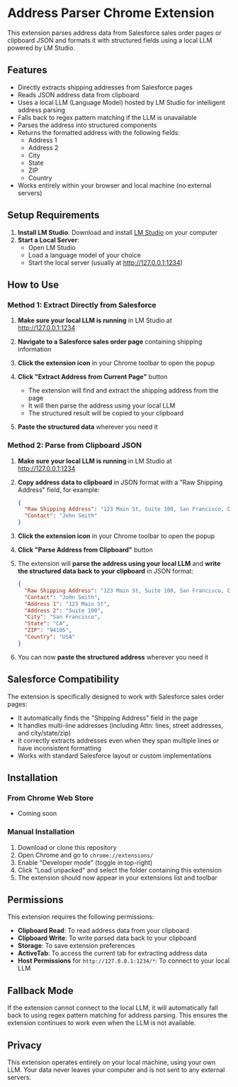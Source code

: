 # Address Parser Chrome Extension

This extension parses address data from Salesforce sales order pages or clipboard JSON and formats it with structured fields using a local LLM powered by LM Studio.

## Features

- Directly extracts shipping addresses from Salesforce pages
- Reads JSON address data from clipboard
- Uses a local LLM (Language Model) hosted by LM Studio for intelligent address parsing
- Falls back to regex pattern matching if the LLM is unavailable
- Parses the address into structured components
- Returns the formatted address with the following fields:
  - Address 1
  - Address 2
  - City
  - State
  - ZIP
  - Country
- Works entirely within your browser and local machine (no external servers)

## Setup Requirements

1. **Install LM Studio**: Download and install [LM Studio](https://lmstudio.ai/) on your computer
2. **Start a Local Server**:
   - Open LM Studio
   - Load a language model of your choice
   - Start the local server (usually at http://127.0.0.1:1234)

## How to Use

### Method 1: Extract Directly from Salesforce

1. **Make sure your local LLM is running** in LM Studio at http://127.0.0.1:1234

2. **Navigate to a Salesforce sales order page** containing shipping information

3. **Click the extension icon** in your Chrome toolbar to open the popup

4. **Click "Extract Address from Current Page"** button
   - The extension will find and extract the shipping address from the page
   - It will then parse the address using your local LLM
   - The structured result will be copied to your clipboard

5. **Paste the structured data** wherever you need it

### Method 2: Parse from Clipboard JSON

1. **Make sure your local LLM is running** in LM Studio at http://127.0.0.1:1234

2. **Copy address data to clipboard** in JSON format with a "Raw Shipping Address" field, for example:
   ```json
   {
     "Raw Shipping Address": "123 Main St, Suite 100, San Francisco, CA 94105",
     "Contact": "John Smith"
   }
   ```

3. **Click the extension icon** in your Chrome toolbar to open the popup

4. **Click "Parse Address from Clipboard"** button

5. The extension will **parse the address using your local LLM** and **write the structured data back to your clipboard** in JSON format:
   ```json
   {
     "Raw Shipping Address": "123 Main St, Suite 100, San Francisco, CA 94105",
     "Contact": "John Smith",
     "Address 1": "123 Main St",
     "Address 2": "Suite 100",
     "City": "San Francisco",
     "State": "CA",
     "ZIP": "94105",
     "Country": "USA"
   }
   ```

6. You can now **paste the structured address** wherever you need it

## Salesforce Compatibility

The extension is specifically designed to work with Salesforce sales order pages:

- It automatically finds the "Shipping Address" field in the page
- It handles multi-line addresses (including Attn: lines, street addresses, and city/state/zip)
- It correctly extracts addresses even when they span multiple lines or have inconsistent formatting
- Works with standard Salesforce layout or custom implementations

## Installation

### From Chrome Web Store
* Coming soon

### Manual Installation
1. Download or clone this repository
2. Open Chrome and go to `chrome://extensions/`
3. Enable "Developer mode" (toggle in top-right)
4. Click "Load unpacked" and select the folder containing this extension
5. The extension should now appear in your extensions list and toolbar

## Permissions

This extension requires the following permissions:
- **Clipboard Read**: To read address data from your clipboard
- **Clipboard Write**: To write parsed data back to your clipboard
- **Storage**: To save extension preferences
- **ActiveTab**: To access the current tab for extracting address data
- **Host Permissions** for `http://127.0.0.1:1234/*`: To connect to your local LLM

## Fallback Mode

If the extension cannot connect to the local LLM, it will automatically fall back to using regex pattern matching for address parsing. This ensures the extension continues to work even when the LLM is not available.

## Privacy

This extension operates entirely on your local machine, using your own LLM. Your data never leaves your computer and is not sent to any external servers. 